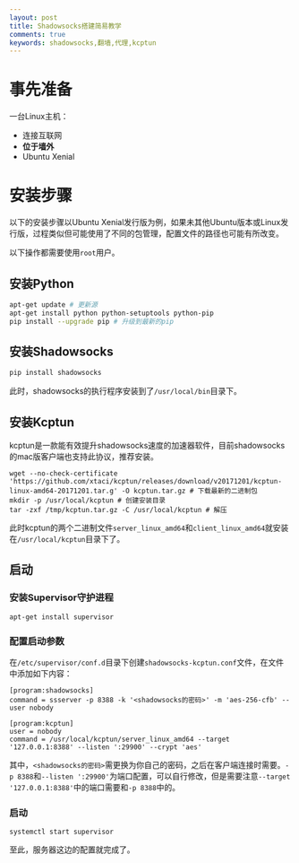 ```yaml
---
layout: post
title: Shadowsocks搭建简易教学
comments: true
keywords: shadowsocks,翻墙,代理,kcptun
---
```


# 事先准备

一台Linux主机：

* 连接互联网
* **位于墙外**
* Ubuntu Xenial

# 安装步骤

以下的安装步骤以Ubuntu Xenial发行版为例，如果未其他Ubuntu版本或Linux发行版，过程类似但可能使用了不同的包管理，配置文件的路径也可能有所改变。

以下操作都需要使用`root`用户。

## 安装Python

```bash
apt-get update # 更新源
apt-get install python python-setuptools python-pip
pip install --upgrade pip # 升级到最新的pip
```

## 安装Shadowsocks

```bash
pip install shadowsocks
```
此时，shadowsocks的执行程序安装到了`/usr/local/bin`目录下。

## 安装Kcptun

kcptun是一款能有效提升shadowsocks速度的加速器软件，目前shadowsocks的mac版客户端也支持此协议，推荐安装。

```
wget --no-check-certificate 'https://github.com/xtaci/kcptun/releases/download/v20171201/kcptun-linux-amd64-20171201.tar.g' -O kcptun.tar.gz # 下载最新的二进制包
mkdir -p /usr/local/kcptun # 创建安装目录
tar -zxf /tmp/kcptun.tar.gz -C /usr/local/kcptun # 解压
```

此时kcptun的两个二进制文件`server_linux_amd64`和`client_linux_amd64`就安装在`/usr/local/kcptun`目录下了。

## 启动

### 安装Supervisor守护进程

```
apt-get install supervisor
```

### 配置启动参数

在`/etc/supervisor/conf.d`目录下创建`shadowsocks-kcptun.conf`文件，在文件中添加如下内容：

```
[program:shadowsocks]
command = ssserver -p 8388 -k '<shadowsocks的密码>' -m 'aes-256-cfb' --user nobody

[program:kcptun]
user = nobody
command = /usr/local/kcptun/server_linux_amd64 --target '127.0.0.1:8388' --listen ':29900' --crypt 'aes'
```

其中，`<shadowsocks的密码>`需更换为你自己的密码，之后在客户端连接时需要。`-p 8388`和`--listen ':29900'`为端口配置，可以自行修改，但是需要注意`--target '127.0.0.1:8388'`中的端口需要和`-p 8388`中的。

### 启动

```
systemctl start supervisor
```

至此，服务器这边的配置就完成了。

